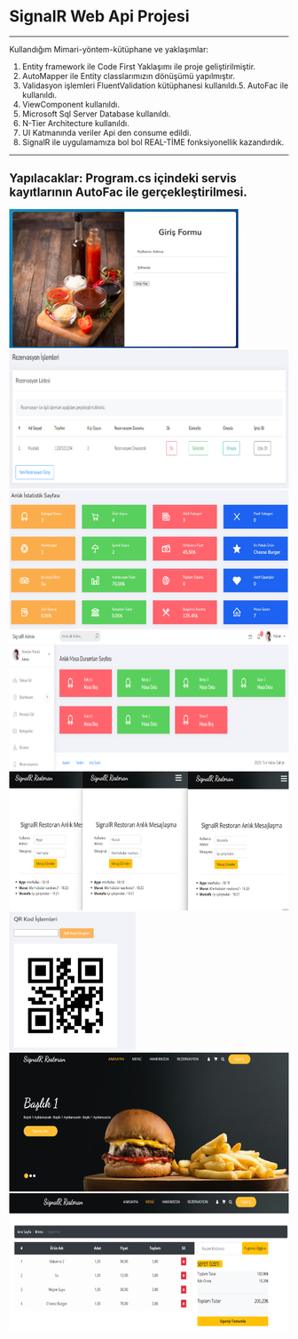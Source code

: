 # SignalR Web Api Projesi
---
Kullandığım Mimari-yöntem-kütüphane ve yaklaşımlar:
1. Entity framework ile Code First Yaklaşımı ile proje geliştirilmiştir.
2. AutoMapper ile Entity classlarımızın dönüşümü yapılmıştır.
3. Validasyon işlemleri FluentValidation kütüphanesi kullanıldı.5. AutoFac ile  kullanıldı.
4. ViewComponent kullanıldı.
5. Microsoft Sql Server Database kullanıldı.
6. N-Tier Architecture kullanıldı.
7. UI Katmanında veriler Api den consume edildi.
8. SignalR ile uygulamamıza bol bol REAL-TİME fonksiyonellik kazandırdık.   
---
Yapılacaklar: Program.cs içindeki servis kayıtlarının AutoFac ile gerçekleştirilmesi. 
---
<img src="https://github.com/yazbabamyaz/Asp.Net-Core-Web-Api-SignalR-QR-Code-Projesi/blob/master/SignalRWebUI/wwwroot/ReadmeImages/1.png"  height="250" />
<img src="https://github.com/yazbabamyaz/Asp.Net-Core-Web-Api-SignalR-QR-Code-Projesi/blob/master/SignalRWebUI/wwwroot/ReadmeImages/2.png"  height="250" />
<img src="https://github.com/yazbabamyaz/Asp.Net-Core-Web-Api-SignalR-QR-Code-Projesi/blob/master/SignalRWebUI/wwwroot/ReadmeImages/3.png"  height="250" />
<img src="https://github.com/yazbabamyaz/Asp.Net-Core-Web-Api-SignalR-QR-Code-Projesi/blob/master/SignalRWebUI/wwwroot/ReadmeImages/4.png"  height="250" />
<img src="https://github.com/yazbabamyaz/Asp.Net-Core-Web-Api-SignalR-QR-Code-Projesi/blob/master/SignalRWebUI/wwwroot/ReadmeImages/5.png"  height="250" />
<img src="https://github.com/yazbabamyaz/Asp.Net-Core-Web-Api-SignalR-QR-Code-Projesi/blob/master/SignalRWebUI/wwwroot/ReadmeImages/6.png"  height="250" />
<img src="https://github.com/yazbabamyaz/Asp.Net-Core-Web-Api-SignalR-QR-Code-Projesi/blob/master/SignalRWebUI/wwwroot/ReadmeImages/7.png"  height="250" />
<img src="https://github.com/yazbabamyaz/Asp.Net-Core-Web-Api-SignalR-QR-Code-Projesi/blob/master/SignalRWebUI/wwwroot/ReadmeImages/8.png"  height="250" />

